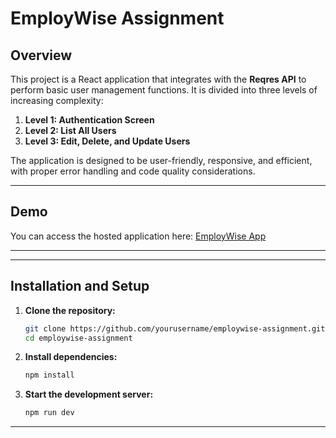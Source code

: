 # EmployWise Assignment

## Overview
This project is a React application that integrates with the **Reqres API** to perform basic user management functions. It is divided into three levels of increasing complexity:

1. **Level 1: Authentication Screen**
2. **Level 2: List All Users**
3. **Level 3: Edit, Delete, and Update Users**

The application is designed to be user-friendly, responsive, and efficient, with proper error handling and code quality considerations.

---

## Demo
You can access the hosted application here: [EmployWise App](https://employee-wise-nine.vercel.app/)

---

---

## Installation and Setup

1. **Clone the repository:**
   ```bash
   git clone https://github.com/yourusername/employwise-assignment.git
   cd employwise-assignment
   ```

2. **Install dependencies:**
   ```bash
   npm install
   ```

3. **Start the development server:**
   ```bash
   npm run dev
   ```


---

